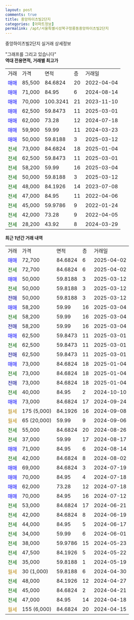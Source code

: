 ```yaml
---
layout: post
comments: true
title: 중앙하이츠빌2단지
categories: [아파트정보]
permalink: /apt/서울특별시성북구정릉동중앙하이츠빌2단지
---
```


중앙하이츠빌2단지 실거래 상세정보

<script type="text/javascript">
  google.charts.load('current', {'packages':['line', 'corechart']});
  google.charts.setOnLoadCallback(drawChart);

  function drawChart() {
    var data = new google.visualization.DataTable();
    data.addColumn('date', '거래일');
    data.addColumn('number', "매매");
    data.addColumn('number', "전세");
    data.addColumn('number', "전매");

    data.addRows([[new Date(Date.parse("2025-04-02")), 72700, null, null], [new Date(Date.parse("2025-04-02")), null, 72700, null], [new Date(Date.parse("2025-03-12")), 50000, null, null], [new Date(Date.parse("2025-03-12")), null, 50000, null], [new Date(Date.parse("2025-03-12")), null, null, 50000], [new Date(Date.parse("2025-03-04")), 58200, null, null], [new Date(Date.parse("2025-03-04")), null, 58200, null], [new Date(Date.parse("2025-03-04")), null, null, 58200], [new Date(Date.parse("2025-03-01")), 62500, null, null], [new Date(Date.parse("2025-03-01")), null, 62500, null], [new Date(Date.parse("2025-03-01")), null, null, 62500], [new Date(Date.parse("2025-01-04")), 73000, null, null], [new Date(Date.parse("2025-01-04")), null, 73000, null], [new Date(Date.parse("2025-01-04")), null, null, 73000], [new Date(Date.parse("2024-10-10")), null, 40000, null], [new Date(Date.parse("2024-09-24")), 73000, null, null], [new Date(Date.parse("2024-09-08")), null, null, null], [new Date(Date.parse("2024-09-06")), null, null, null], [new Date(Date.parse("2024-08-26")), null, 55000, null], [new Date(Date.parse("2024-08-17")), null, 37000, null], [new Date(Date.parse("2024-08-14")), 71000, null, null], [new Date(Date.parse("2024-08-02")), null, 42000, null], [new Date(Date.parse("2024-07-19")), 69000, null, null], [new Date(Date.parse("2024-07-18")), 70000, null, null], [new Date(Date.parse("2024-07-18")), 62000, null, null], [new Date(Date.parse("2024-07-12")), 70000, null, null], [new Date(Date.parse("2024-06-21")), null, 53000, null], [new Date(Date.parse("2024-06-19")), null, 42000, null], [new Date(Date.parse("2024-06-17")), null, 44000, null], [new Date(Date.parse("2024-06-01")), null, 34000, null], [new Date(Date.parse("2024-05-23")), null, 38000, null], [new Date(Date.parse("2024-05-22")), null, 47500, null], [new Date(Date.parse("2024-05-19")), null, 35000, null], [new Date(Date.parse("2024-04-30")), null, null, null], [new Date(Date.parse("2024-04-27")), null, 48000, null], [new Date(Date.parse("2024-04-21")), null, 45000, null], [new Date(Date.parse("2024-04-18")), null, 47000, null], [new Date(Date.parse("2024-04-15")), null, null, null]]);

    var options = {
      hAxis: {
        format: 'yyyy/MM/dd'
      },    
      lineWidth: 0,
      pointsVisible: true,    
      title: '최근 1년간 유형별 실거래가 분포',
      legend: { position: 'bottom' }
    };

    var formatter = new google.visualization.NumberFormat({pattern:'###,###'} );
    formatter.format(data, 1);
    formatter.format(data, 2);
    
    setTimeout(function() {
        var chart = new google.visualization.LineChart(document.getElementById('columnchart_material'));
        chart.draw(data, (options));
        document.getElementById('loading').style.display = 'none';
    }, 200);
  }
</script>


<div id="loading" style="z-index:20; display: block; margin-left: 0px">"그래프를 그리고 있습니다"</div>
<div id="columnchart_material" style="width: 95%; margin-left: 0px; display: block"></div>
<!-- contents start -->
<b>역대 전용면적, 거래별 최고가</b>
<table class="sortable">
    <tr>
      <td>거래</td>
      <td>가격</td>
      <td>면적</td>
      <td>층</td>
      <td>거래일</td>
    </tr>
        <tr>
          <td><a style="color: blue">매매</a></td>
          <td>85,500</td>
          <td>84.6824</td>
          <td>20</td>
          <td>2022-04-04</td>
        </tr>            <tr>
          <td><a style="color: blue">매매</a></td>
          <td>71,000</td>
          <td>84.95</td>
          <td>6</td>
          <td>2024-08-14</td>
        </tr>            <tr>
          <td><a style="color: blue">매매</a></td>
          <td>70,000</td>
          <td>100.3241</td>
          <td>21</td>
          <td>2023-11-10</td>
        </tr>            <tr>
          <td><a style="color: blue">매매</a></td>
          <td>62,500</td>
          <td>59.8473</td>
          <td>11</td>
          <td>2025-03-01</td>
        </tr>            <tr>
          <td><a style="color: blue">매매</a></td>
          <td>62,000</td>
          <td>73.28</td>
          <td>12</td>
          <td>2024-07-18</td>
        </tr>            <tr>
          <td><a style="color: blue">매매</a></td>
          <td>59,900</td>
          <td>59.99</td>
          <td>11</td>
          <td>2024-03-23</td>
        </tr>            <tr>
          <td><a style="color: blue">매매</a></td>
          <td>50,000</td>
          <td>59.8188</td>
          <td>3</td>
          <td>2025-03-12</td>
        </tr>        
        <tr>
              <td><a style="color: darkgreen">전세</a></td>
              <td>73,000</td>
              <td>84.6824</td>
              <td>18</td>
              <td>2025-01-04</td>
            </tr>            <tr>
              <td><a style="color: darkgreen">전세</a></td>
              <td>62,500</td>
              <td>59.8473</td>
              <td>11</td>
              <td>2025-03-01</td>
            </tr>            <tr>
              <td><a style="color: darkgreen">전세</a></td>
              <td>58,200</td>
              <td>59.99</td>
              <td>16</td>
              <td>2025-03-04</td>
            </tr>            <tr>
              <td><a style="color: darkgreen">전세</a></td>
              <td>50,000</td>
              <td>59.8188</td>
              <td>3</td>
              <td>2025-03-12</td>
            </tr>            <tr>
              <td><a style="color: darkgreen">전세</a></td>
              <td>48,000</td>
              <td>84.1926</td>
              <td>14</td>
              <td>2023-07-08</td>
            </tr>            <tr>
              <td><a style="color: darkgreen">전세</a></td>
              <td>47,000</td>
              <td>84.95</td>
              <td>11</td>
              <td>2022-04-06</td>
            </tr>            <tr>
              <td><a style="color: darkgreen">전세</a></td>
              <td>45,000</td>
              <td>59.9786</td>
              <td>9</td>
              <td>2022-01-24</td>
            </tr>            <tr>
              <td><a style="color: darkgreen">전세</a></td>
              <td>42,000</td>
              <td>73.28</td>
              <td>9</td>
              <td>2022-04-05</td>
            </tr>            <tr>
              <td><a style="color: darkgreen">전세</a></td>
              <td>28,200</td>
              <td>43.92</td>
              <td>8</td>
              <td>2024-03-29</td>
            </tr>        
    
</table>

<b>최근 1년간 거래 내역</b>

<table class="sortable">
    <tr>
      <td>거래</td>
      <td>가격</td>
      <td>면적</td>
      <td>층</td>
      <td>거래일</td>
    </tr>
    <tr>
      <td><a style="color: blue">매매</a></td>
      <td>72,700</td>
      <td>84.6824</td>
      <td>6</td>
      <td>2025-04-02</td>
    </tr>          <tr>
      <td><a style="color: darkgreen">전세</a></td>
      <td>72,700</td>
      <td>84.6824</td>
      <td>6</td>
      <td>2025-04-02</td>
    </tr>          <tr>
      <td><a style="color: blue">매매</a></td>
      <td>50,000</td>
      <td>59.8188</td>
      <td>3</td>
      <td>2025-03-12</td>
    </tr>          <tr>
      <td><a style="color: darkgreen">전세</a></td>
      <td>50,000</td>
      <td>59.8188</td>
      <td>3</td>
      <td>2025-03-12</td>
    </tr>          <tr>
      <td><a style="color: darkblue">전매</a></td>
      <td>50,000</td>
      <td>59.8188</td>
      <td>3</td>
      <td>2025-03-12</td>
    </tr>          <tr>
      <td><a style="color: blue">매매</a></td>
      <td>58,200</td>
      <td>59.99</td>
      <td>16</td>
      <td>2025-03-04</td>
    </tr>          <tr>
      <td><a style="color: darkgreen">전세</a></td>
      <td>58,200</td>
      <td>59.99</td>
      <td>16</td>
      <td>2025-03-04</td>
    </tr>          <tr>
      <td><a style="color: darkblue">전매</a></td>
      <td>58,200</td>
      <td>59.99</td>
      <td>16</td>
      <td>2025-03-04</td>
    </tr>          <tr>
      <td><a style="color: blue">매매</a></td>
      <td>62,500</td>
      <td>59.8473</td>
      <td>11</td>
      <td>2025-03-01</td>
    </tr>          <tr>
      <td><a style="color: darkgreen">전세</a></td>
      <td>62,500</td>
      <td>59.8473</td>
      <td>11</td>
      <td>2025-03-01</td>
    </tr>          <tr>
      <td><a style="color: darkblue">전매</a></td>
      <td>62,500</td>
      <td>59.8473</td>
      <td>11</td>
      <td>2025-03-01</td>
    </tr>          <tr>
      <td><a style="color: blue">매매</a></td>
      <td>73,000</td>
      <td>84.6824</td>
      <td>18</td>
      <td>2025-01-04</td>
    </tr>          <tr>
      <td><a style="color: darkgreen">전세</a></td>
      <td>73,000</td>
      <td>84.6824</td>
      <td>18</td>
      <td>2025-01-04</td>
    </tr>          <tr>
      <td><a style="color: darkblue">전매</a></td>
      <td>73,000</td>
      <td>84.6824</td>
      <td>18</td>
      <td>2025-01-04</td>
    </tr>          <tr>
      <td><a style="color: darkgreen">전세</a></td>
      <td>40,000</td>
      <td>84.95</td>
      <td>2</td>
      <td>2024-10-10</td>
    </tr>          <tr>
      <td><a style="color: blue">매매</a></td>
      <td>73,000</td>
      <td>84.6824</td>
      <td>17</td>
      <td>2024-09-24</td>
    </tr>          <tr>
      <td><a style="color: darkgoldenrod">월세</a></td>
      <td>175 (5,000)</td>
      <td>84.1926</td>
      <td>16</td>
      <td>2024-09-08</td>
    </tr>          <tr>
      <td><a style="color: darkgoldenrod">월세</a></td>
      <td>65 (20,000)</td>
      <td>59.99</td>
      <td>9</td>
      <td>2024-09-06</td>
    </tr>          <tr>
      <td><a style="color: darkgreen">전세</a></td>
      <td>55,000</td>
      <td>84.6824</td>
      <td>20</td>
      <td>2024-08-26</td>
    </tr>          <tr>
      <td><a style="color: darkgreen">전세</a></td>
      <td>37,000</td>
      <td>59.99</td>
      <td>17</td>
      <td>2024-08-17</td>
    </tr>          <tr>
      <td><a style="color: blue">매매</a></td>
      <td>71,000</td>
      <td>84.95</td>
      <td>6</td>
      <td>2024-08-14</td>
    </tr>          <tr>
      <td><a style="color: darkgreen">전세</a></td>
      <td>42,000</td>
      <td>84.6824</td>
      <td>8</td>
      <td>2024-08-02</td>
    </tr>          <tr>
      <td><a style="color: blue">매매</a></td>
      <td>69,000</td>
      <td>84.6824</td>
      <td>3</td>
      <td>2024-07-19</td>
    </tr>          <tr>
      <td><a style="color: blue">매매</a></td>
      <td>70,000</td>
      <td>84.95</td>
      <td>4</td>
      <td>2024-07-18</td>
    </tr>          <tr>
      <td><a style="color: blue">매매</a></td>
      <td>62,000</td>
      <td>73.28</td>
      <td>12</td>
      <td>2024-07-18</td>
    </tr>          <tr>
      <td><a style="color: blue">매매</a></td>
      <td>70,000</td>
      <td>84.95</td>
      <td>16</td>
      <td>2024-07-12</td>
    </tr>          <tr>
      <td><a style="color: darkgreen">전세</a></td>
      <td>53,000</td>
      <td>84.6824</td>
      <td>17</td>
      <td>2024-06-21</td>
    </tr>          <tr>
      <td><a style="color: darkgreen">전세</a></td>
      <td>42,000</td>
      <td>84.6824</td>
      <td>8</td>
      <td>2024-06-19</td>
    </tr>          <tr>
      <td><a style="color: darkgreen">전세</a></td>
      <td>44,000</td>
      <td>84.95</td>
      <td>5</td>
      <td>2024-06-17</td>
    </tr>          <tr>
      <td><a style="color: darkgreen">전세</a></td>
      <td>34,000</td>
      <td>59.99</td>
      <td>6</td>
      <td>2024-06-01</td>
    </tr>          <tr>
      <td><a style="color: darkgreen">전세</a></td>
      <td>38,000</td>
      <td>59.9786</td>
      <td>15</td>
      <td>2024-05-23</td>
    </tr>          <tr>
      <td><a style="color: darkgreen">전세</a></td>
      <td>47,500</td>
      <td>84.1926</td>
      <td>5</td>
      <td>2024-05-22</td>
    </tr>          <tr>
      <td><a style="color: darkgreen">전세</a></td>
      <td>35,000</td>
      <td>59.8188</td>
      <td>1</td>
      <td>2024-05-19</td>
    </tr>          <tr>
      <td><a style="color: darkgoldenrod">월세</a></td>
      <td>30 (1,000)</td>
      <td>59.8188</td>
      <td>6</td>
      <td>2024-04-30</td>
    </tr>          <tr>
      <td><a style="color: darkgreen">전세</a></td>
      <td>48,000</td>
      <td>84.1926</td>
      <td>12</td>
      <td>2024-04-27</td>
    </tr>          <tr>
      <td><a style="color: darkgreen">전세</a></td>
      <td>45,000</td>
      <td>84.6824</td>
      <td>2</td>
      <td>2024-04-21</td>
    </tr>          <tr>
      <td><a style="color: darkgreen">전세</a></td>
      <td>47,000</td>
      <td>84.95</td>
      <td>14</td>
      <td>2024-04-18</td>
    </tr>          <tr>
      <td><a style="color: darkgoldenrod">월세</a></td>
      <td>155 (6,000)</td>
      <td>84.6824</td>
      <td>20</td>
      <td>2024-04-15</td>
    </tr>      </table>
<!-- contents end -->    

